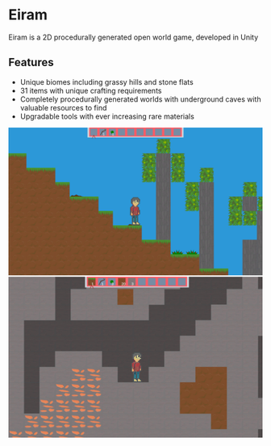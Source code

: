 # Eiram
Eiram is a 2D procedurally generated open world game, developed in Unity

## Features
- Unique biomes including grassy hills and stone flats
- 31 items with unique crafting requirements
- Completely procedurally generated worlds with underground caves with valuable resources to find
- Upgradable tools with ever increasing rare materials




![Eiram](images/eiram.png)
![Eiram Caves](images/eiram-caves.png)